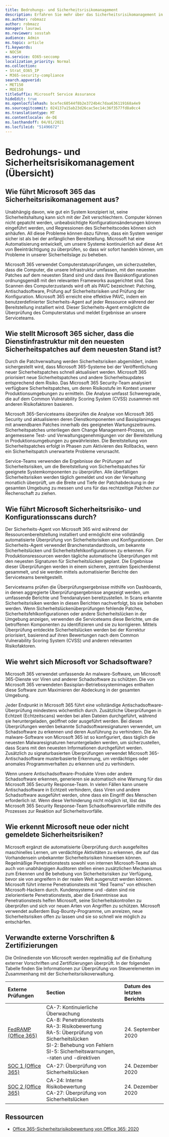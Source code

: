 ```yaml
---
title: Bedrohungs- und Sicherheitsrisikomanagement
description: Erfahren Sie mehr über das Sicherheitsrisikomanagement in Microsoft 365
ms.author: robmazz
author: robmazz
manager: laurawi
ms.reviewer: sosstah
audience: Admin
ms.topic: article
f1.keywords:
- NOCSH
ms.service: O365-seccomp
localization_priority: Normal
ms.collection:
- Strat_O365_IP
- M365-security-compliance
search.appverid:
- MET150
- MOE150
titleSuffix: Microsoft Service Assurance
hideEdit: true
ms.openlocfilehash: bcefec60544f8b2e3724b4c7daa636119168a4e9
ms.sourcegitcommit: 024137a15ab23d26cac5ec14c36f3577fd8a0cc4
ms.translationtype: MT
ms.contentlocale: de-DE
ms.lasthandoff: 04/01/2021
ms.locfileid: "51496672"
---
```

# <a name="vulnerability-management-overview"></a>Bedrohungs- und Sicherheitsrisikomanagement (Übersicht)

## <a name="how-does-microsoft-365-conduct-vulnerability-management"></a>Wie führt Microsoft 365 das Sicherheitsrisikomanagement aus?

Unabhängig davon, wie gut ein System konzipiert ist, seine Sicherheitshaltung kann sich mit der Zeit verschlechtern. Computer können nicht gepatcht werden, unbeabsichtigte Konfigurationsänderungen können eingeführt werden, und Regressionen des Sicherheitscodes können sich anhäufen. All diese Probleme können dazu führen, dass ein System weniger sicher ist als bei der anfänglichen Bereitstellung. Microsoft hat eine Automatisierung entwickelt, um unsere Systeme kontinuierlich auf diese Art von Beeinträchtigung zu überprüfen, so dass wir sofort handeln können, um Probleme in unserer Sicherheitslage zu beheben.

Microsoft 365 verwendet Computerstatusprüfungen, um sicherzustellen, dass die Computer, die unsere Infrastruktur umfassen, mit den neuesten Patches auf dem neuesten Stand sind und dass ihre Basiskonfigurationen ordnungsgemäß mit den relevanten Frameworks ausgerichtet sind. Das Scannen des Computerzustands wird oft als PAVC bezeichnet: Patching, Antischadsoftware, Prüfung auf Sicherheitsrisiken und Prüfung der Konfiguration. Microsoft 365 erreicht eine effektive PAVC, indem ein benutzerdefinierter Sicherheits-Agent auf jeder Ressource während der Bereitstellung installiert wird. Dieser Sicherheits-Agent ermöglicht die Überprüfung des Computerstatus und meldet Ergebnisse an unsere Serviceteams.

## <a name="how-does-microsoft-365-ensure-service-infrastructure-is-up-to-date-with-the-latest-security-patches"></a>Wie stellt Microsoft 365 sicher, dass die Dienstinfrastruktur mit den neuesten Sicherheitspatches auf dem neuesten Stand ist?

Durch die Patchverwaltung werden Sicherheitsrisiken abgemildert, indem sichergestellt wird, dass Microsoft 365-Systeme bei der Veröffentlichung neuer Sicherheitspatches schnell aktualisiert werden. Microsoft 365 priorisiert neue Sicherheitspatches und andere Sicherheitsupdates entsprechend dem Risiko. Das Microsoft 365 Security-Team analysiert verfügbare Sicherheitspatches, um deren Risikostufe im Kontext unserer Produktionsumgebungen zu ermitteln. Die Analyse umfasst Schweregrade, die auf dem Common Vulnerability Scoring System (CVSS) zusammen mit anderen Risikofaktoren basieren.

Microsoft 365-Serviceteams überprüfen die Analyse von Microsoft 365 Security und aktualisieren deren Dienstkomponenten und Basisplanimages mit anwendbaren Patches innerhalb des geeigneten Wartungszeitraums. Sicherheitspatches unterliegen dem Change Management-Prozess, um angemessene Test- und Verwaltungsgenehmigungen vor der Bereitstellung in Produktionsumgebungen zu gewährleisten. Die Bereitstellung von Sicherheitspatches erfolgt in Phasen zum Aktivieren des Rollbacks, wenn ein Sicherheitspatch unerwartete Probleme verursacht.

Service-Teams verwenden die Ergebnisse der Prüfungen auf Sicherheitsrisiken, um die Bereitstellung von Sicherheitspatches für geeignete Systemkomponenten zu überprüfen. Alle überfälligen Sicherheitsrisiken werden täglich gemeldet und von der Verwaltung monatlich überprüft, um die Breite und Tiefe der Patchabdeckung in der gesamten Umgebung zu messen und uns für das rechtzeitige Patchen zur Rechenschaft zu ziehen.

## <a name="how-does-microsoft-conduct-vulnerability-and-configuration-scanning"></a>Wie führt Microsoft Sicherheitsrisiko- und Konfigurationsscans durch?

Der Sicherheits-Agent von Microsoft 365 wird während der Ressourcenbereitstellung installiert und ermöglicht eine vollständig automatisierte Überprüfung von Sicherheitsrisiken und Konfigurationen. Der Sicherheits-Agent verwendet Branchenstandardtools, um bekannte Sicherheitslücken und Sicherheitsfehlkonfigurationen zu erkennen. Für Produktionsressourcen werden tägliche automatische Überprüfungen mit den neuesten Signaturen für Sicherheitslücken geplant. Die Ergebnisse dieser Überprüfungen werden in einem sicheren, zentralen Speicherdienst gesammelt, und sie werden mittels automatisierter Berichte den Serviceteams bereitgestellt.

Serviceteams prüfen die Überprüfungsergebnisse mithilfe von Dashboards, in denen aggregierte Überprüfungsergebnisse angezeigt werden, um umfassende Berichte und Trendanalysen bereitzustellen. In Scans erkannte Sicherheitsrisiken werden in diesen Berichten nachverfolgt, bis sie behoben werden. Wenn Sicherheitslückenüberprüfungen fehlende Patches, Sicherheitsfehlkonfigurationen oder andere Sicherheitslücken in der Umgebung anzeigen, verwenden die Serviceteams diese Berichte, um die betroffenen Komponenten zu identifizieren und sie zu korrigieren. Mittels Überprüfung entdeckte Sicherheitslücken werden bei der Korrektur priorisiert, basierend auf ihren Bewertungen nach dem Common Vulnerability Scoring System (CVSS) und anderen relevanten Risikofaktoren.

## <a name="how-does-microsoft-defend-against-malware"></a>Wie wehrt sich Microsoft vor Schadsoftware?

Microsoft 365 verwendet umfassende An malware-Software, um Microsoft 365-Dienste vor Viren und anderer Schadsoftware zu schützen. Die von Microsoft 365 verwendeten Basisplan-Betriebssystemimages enthalten diese Software zum Maximieren der Abdeckung in der gesamten Umgebung.

Jeder Endpunkt in Microsoft 365 führt eine vollständige Antischadsoftware-Überprüfung mindestens wöchentlich durch. Zusätzliche Überprüfungen in Echtzeit (Echtzeitscans) werden bei allen Dateien durchgeführt, während sie heruntergeladen, geöffnet oder ausgeführt werden. Bei diesen Überprüfungen werden bekannte Schadsoftwaresignaturen verwendet, um Schadsoftware zu erkennen und deren Ausführung zu verhindern. Die An malware-Software von Microsoft 365 ist so konfiguriert, dass täglich die neuesten Malwaresignaturen heruntergeladen werden, um sicherzustellen, dass Scans mit den neuesten Informationen durchgeführt werden. Zusätzlich zu signaturbasierten Überprüfungen verwendet Microsoft 365-Antischadsoftware musterbasierte Erkennung, um verdächtiges oder anomales Programmverhalten zu erkennen und zu verhindern.

Wenn unsere Antischadsoftware-Produkte Viren oder andere Schadsoftware erkennen, generieren sie automatisch eine Warnung für das Microsoft 365 Security Response-Team. In vielen Fällen kann unsere Antischadsoftware in Echtzeit verhindern, dass Viren und andere Schadsoftware ausgeführt werden, ohne dass ein Eingriff des Menschen erforderlich ist. Wenn diese Verhinderung nicht möglich ist, löst das Microsoft 365 Security Response-Team Schadsoftwarevorfälle mithilfe des Prozesses zur Reaktion auf Sicherheitsvorfälle.

## <a name="how-does-microsoft-detect-new-or-unreported-vulnerabilities"></a>Wie erkennt Microsoft neue oder nicht gemeldete Sicherheitsrisiken?

Microsoft ergänzt die automatisierte Überprüfung durch ausgefeiltes maschinelles Lernen, um verdächtige Aktivitäten zu erkennen, die auf das Vorhandensein unbekannter Sicherheitsrisiken hinweisen können. Regelmäßige Penetrationstests sowohl von internen Microsoft-Teams als auch von unabhängigen Auditoren stellen einen zusätzlichen Mechanismus zum Erkennen und Be behebung von Sicherheitsrisiken zur Verfügung, bevor sie von angreifern in der realen Welt ausgenutzt werden können. Microsoft führt interne Penetrationstests mit "Red Teams" von ethischen Microsoft-Hackern durch. Kundensysteme und -daten sind nie zielorientierte Penetrationstests, aber die Erkenntnisse aus Penetrationstests helfen Microsoft, seine Sicherheitskontrollen zu überprüfen und sich vor neuen Arten von Angriffen zu schützen. Microsoft verwendet außerdem Bug-Bounty-Programme, um anreizen, neue Sicherheitsrisiken offen zu lassen und sie so schnell wie möglich zu entschärfen.

## <a name="related-external-regulations--certifications"></a>Verwandte externe Vorschriften & Zertifizierungen

Die Onlinedienste von Microsoft werden regelmäßig auf die Einhaltung externer Vorschriften und Zertifizierungen überprüft. In der folgenden Tabelle finden Sie Informationen zur Überprüfung von Steuerelementen im Zusammenhang mit der Sicherheitsrisikoverwaltung.

| **Externe Prüfungen** | **Section** | **Datum des letzten Berichts** |
|:--------|:-------|:---------|
| [FedRAMP (Office 365)](https://compliance.microsoft.com/compliancemanager) | CA-7: Kontinuierliche Überwachung <br> CA-8: Penetrationstests <br> RA-3: Risikobewertung <br> RA-5: Überprüfung von Sicherheitslücken <br> SI-2: Behebung von Fehlern <br> SI-5: Sicherheitswarnungen, -raten und -direktiven | 24. September 2020 |
| [SOC 1 (Office 365)](https://servicetrust.microsoft.com/ViewPage/MSComplianceGuideV3?command=Download&downloadType=Document&downloadId=90df3f9c-3aaf-4dbf-99d0-ca9f2991721b&tab=7027ead0-3d6b-11e9-b9e1-290b1eb4cdeb&docTab=7027ead0-3d6b-11e9-b9e1-290b1eb4cdeb_SOC_%2F_SSAE_16_Reports) | CA-27: Überprüfung von Sicherheitslücken | 24. Dezember 2020 |
| [SOC 2 (Office 365)](https://servicetrust.microsoft.com/ViewPage/MSComplianceGuideV3?command=Download&downloadType=Document&downloadId=a73c1738-7892-42b7-acd3-87b6371c53f6&tab=7027ead0-3d6b-11e9-b9e1-290b1eb4cdeb&docTab=7027ead0-3d6b-11e9-b9e1-290b1eb4cdeb_SOC_%2F_SSAE_16_Reports) | CA-24: Interne Risikobewertung <br> CA-27: Überprüfung von Sicherheitslücken | 24. Dezember 2020 |

## <a name="resources"></a>Ressourcen

- [Office 365-Sicherheitsrisikobewertung von Office 365: 2020](https://servicetrust.microsoft.com/ViewPage/TrustDocumentsV3?command=Download&downloadType=Document&downloadId=1b28d36f-a009-424d-9a31-c18330d135a0&tab=7f51cb60-3d6c-11e9-b2af-7bb9f5d2d913&docTab=7f51cb60-3d6c-11e9-b2af-7bb9f5d2d913_Pen_Test_and_Security_Assessments)
